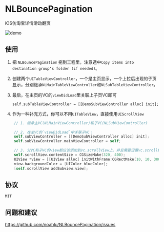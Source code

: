 NLBouncePagination
==================

iOS仿淘宝详情滑动翻页

![demo](https://cloud.githubusercontent.com/assets/1229684/3931388/18590668-2457-11e4-8128-738975dbfece.gif)

## 使用

1. 把 `NLBouncePagination` 拖到工程里，注意选中`Copy items into destination group‘s folder (if needed)`。
2. 创建两个`UITableViewController`，一个是主页显示，一个上拉后出现的子页显示，分别继承`NLMainTableViewController`和`NLSubTableViewController`。
3. 最后，在主页的VC的`viewDidLoad`里关联上子页VC即可

	```
	self.subTableViewController = [[DemoSubViewController alloc] init];
	```	

4. 作为一种补充方式，你可以不用`UITableView`，直接使用`UIScrollView`

```objective-c
	// 1. 继承主VC(NLMainViewController)和子VC(NLSubViewController)
	
	// 2. 在主VC的`viewDidLoad`中关联子VC：
	self.subViewController = [[DemoSubViewController alloc] init];
    self.subViewController.mainViewController = self;
	
	// 3. 父VC和子VC的view都应该添加到vc.scrollView上，并且需要设置vc.scrollView.contentSize:
	self.scrollView.contentSize = CGSizeMake(320, 400);
	UIView *view = [[UIView alloc] initWithFrame:CGRectMake(10, 10, 300, 400)];
    view.backgroundColor = [UIColor blueColor];
	[self.scrollView addSubview:view];

```
	
## 协议
`MIT`


## 问题和建议
https://github.com/noahlu/NLBouncePagination/issues


